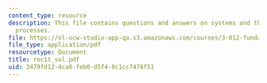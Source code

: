 ```yaml
---
content_type: resource
description: This file contains questions and answers on systems and thermodynamic
  processes.
file: https://ol-ocw-studio-app-qa.s3.amazonaws.com/courses/3-012-fundamentals-of-materials-science-fall-2005/3479fd124ca6feb0d5f40c1cc7478f51_rec1t_sol.pdf
file_type: application/pdf
resourcetype: Document
title: rec1t_sol.pdf
uid: 3479fd12-4ca6-feb0-d5f4-0c1cc7478f51
---
```

